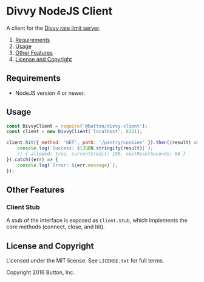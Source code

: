 # Divvy NodeJS Client

A client for the [Divvy rate limit server](https://github.com/button/divvy).

1. [Requirements](#requirements)
2. [Usage](#usage)
3. [Other Features](#other-features)
4. [License and Copyright](#license-and-copyright)

## Requirements

* NodeJS version 4 or newer.

## Usage

```js
const DivvyClient = require('@button/divvy-client');
const client = new DivvyClient('localhost', 8321);

client.hit({ method: 'GET', path: '/pantry/cookies' }).then((result) => {
    console.log(`Success: ${JSON.stringify(result)}`);
    // { allowed: true, currentCredit: 100, nextResetSeconds: 60 }
}).catch((err) => {
    console.log(`Error: ${err.message}`);    
});
```

## Other Features

### Client Stub

A stub of the interface is exposed as `Client.Stub`, which implements the core methods (connect, close, and hit).

## License and Copyright

Licensed under the MIT license. See `LICENSE.txt` for full terms.

Copyright 2016 Button, Inc.
